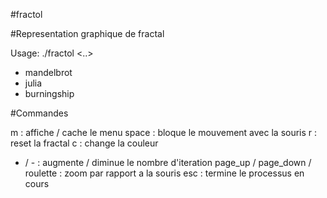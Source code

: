 #fractol

#Representation graphique de fractal

Usage: ./fractol <fractal> <..>

- mandelbrot
- julia
- burningship

#Commandes

m : affiche / cache le menu
space : bloque le mouvement avec la souris
r : reset la fractal
c : change la couleur
+ / - : augmente / diminue le nombre d'iteration
page_up / page_down / roulette : zoom par rapport a la souris
esc : termine le processus en cours

